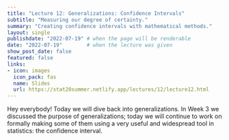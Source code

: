 ```yaml
---
title: "Lecture 12: Generalizations: Confidence Intervals"
subtitle: "Measuring our degree of certainty."
summary: "Creating confidence intervals with mathematical methods."
layout: single
publishdate: "2022-07-19" # when the page will be renderable
date: "2022-07-19"        # when the lecture was given
show_post_date: false
featured: false
links:
- icon: images
  icon_pack: fas
  name: Slides
  url: https://stat20summer.netlify.app/lectures/12/lecture12.html
---
```


Hey everybody! Today we will dive back into generalizations. In Week 3 we discussed the purpose of generalizations; today we will continue to work on formally making some of them using a very useful and widespread tool in statistics: the confidence interval.




